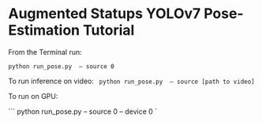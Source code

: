 # Augmented Statups YOLOv7 Pose-Estimation Tutorial

From the Terminal run:

``` python run_pose.py  – source 0 ```

To run inference on video:
``` python run_pose.py  – source [path to video]```

To run on GPU:

``` python run_pose.py  – source 0  – device 0  `
